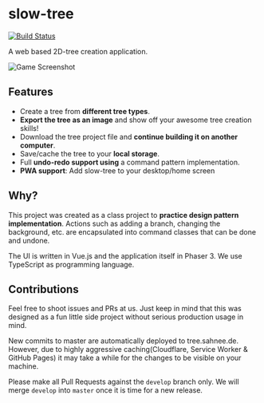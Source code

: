 # slow-tree

[![Build Status](https://travis-ci.com/PatrickSachs/slow-tree.svg?branch=master)](https://travis-ci.com/PatrickSachs/slow-tree)

A web based 2D-tree creation application.

![Game Screenshot](https://data.patrick-sachs.de/content/slow-tree/github-banner.png)

## Features

* Create a tree from **different tree types**.
* **Export the tree as an image** and show off your awesome tree creation skills!
* Download the tree project file and **continue building it on another computer**.
* Save/cache the tree to your **local storage**.
* Full **undo-redo support using** a command pattern implementation.
* **PWA support**: Add slow-tree to your desktop/home screen

## Why?

This project was created as a class project to **practice design pattern implementation**. Actions such as adding a branch, changing the background, etc. are encapsulated into command classes that can be done and undone.

The UI is written in Vue.js and the application itself in Phaser 3. We use TypeScript as programming language.

## Contributions

Feel free to shoot issues and PRs at us. Just keep in mind that this was designed as a fun little side project without serious production usage in mind.

New commits to master are automatically deployed to tree.sahnee.de. However, due to highly aggressive caching(Cloudflare, Service Worker & GitHub Pages) it may take a while for the changes to be visible on your machine.

Please make all Pull Requests against the `develop` branch only. We will merge `develop` into `master` once it is time for a new release.
